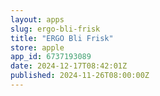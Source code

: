 ```yaml
---
layout: apps
slug: ergo-bli-frisk
title: "ERGO Bli Frisk"
store: apple
app_id: 6737193089
date: 2024-12-17T08:42:01Z
published: 2024-11-26T08:00:00Z
---
```

